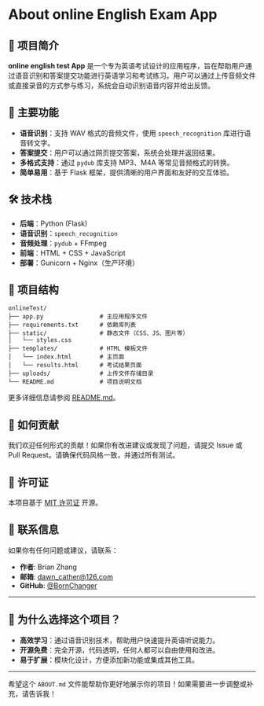 # About online English Exam App

## 📝 项目简介
**online english test App** 是一个专为英语考试设计的应用程序，旨在帮助用户通过语音识别和答案提交功能进行英语学习和考试练习。用户可以通过上传音频文件或直接录音的方式参与练习，系统会自动识别语音内容并给出反馈。

## 🚀 主要功能
- **语音识别**：支持 WAV 格式的音频文件，使用 `speech_recognition` 库进行语音转文字。
- **答案提交**：用户可以通过网页提交答案，系统会处理并返回结果。
- **多格式支持**：通过 `pydub` 库支持 MP3、M4A 等常见音频格式的转换。
- **简单易用**：基于 Flask 框架，提供清晰的用户界面和友好的交互体验。

## 🛠️ 技术栈
- **后端**：Python (Flask)
- **语音识别**：`speech_recognition`
- **音频处理**：`pydub` + FFmpeg
- **前端**：HTML + CSS + JavaScript
- **部署**：Gunicorn + Nginx（生产环境）

## 📂 项目结构
```
onlineTest/
├── app.py                # 主应用程序文件
├── requirements.txt      # 依赖库列表
├── static/               # 静态文件（CSS、JS、图片等）
│   └── styles.css
├── templates/            # HTML 模板文件
│   └── index.html        # 主页面
│   └── results.html      # 考试结果页面
├── uploads/              # 上传文件存储目录
└── README.md             # 项目说明文档
```

更多详细信息请参阅 [README.md](README.md)。

## 🤝 如何贡献
我们欢迎任何形式的贡献！如果你有改进建议或发现了问题，请提交 Issue 或 Pull Request。请确保代码风格一致，并通过所有测试。

## 📄 许可证
本项目基于 [MIT 许可证](LICENSE) 开源。

## 📧 联系信息
如果你有任何问题或建议，请联系：
- **作者**: Brian Zhang
- **邮箱**: dawn_cather@126.com
- **GitHub**: [@BornChanger](https://github.com/BornChanger)

---

## 🌟 为什么选择这个项目？
- **高效学习**：通过语音识别技术，帮助用户快速提升英语听说能力。
- **开源免费**：完全开源，代码透明，任何人都可以自由使用和改进。
- **易于扩展**：模块化设计，方便添加新功能或集成其他工具。

---

希望这个 `ABOUT.md` 文件能帮助你更好地展示你的项目！如果需要进一步调整或补充，请告诉我！
